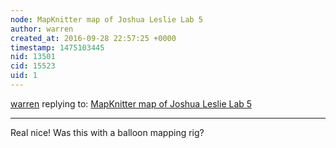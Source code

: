 ```yaml
---
node: MapKnitter map of Joshua Leslie Lab 5
author: warren
created_at: 2016-09-28 22:57:25 +0000
timestamp: 1475103445
nid: 13501
cid: 15523
uid: 1
---
```




[warren](../profile/warren) replying to: [MapKnitter map of Joshua Leslie Lab 5](../notes/joshpleslie/09-28-2016/mapknitter-map-of-joshua-leslie-lab-5)

----
Real nice! Was this with a balloon mapping rig? 